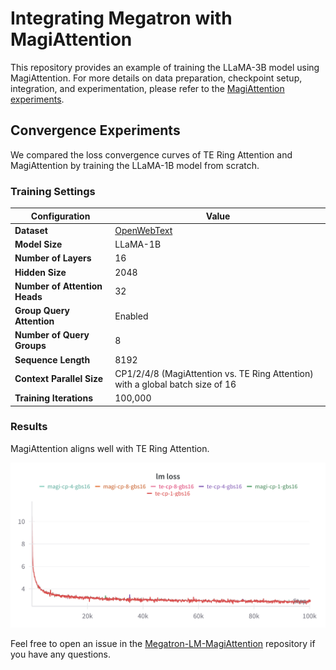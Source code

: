 # Integrating Megatron with MagiAttention

This repository provides an example of training the LLaMA-3B model using MagiAttention. For more details on data preparation, checkpoint setup, integration, and experimentation, please refer to the [MagiAttention experiments](https://github.com/SandAI-org/Megatron-LM-MagiAttention/pull/1).

## Convergence Experiments

We compared the loss convergence curves of TE Ring Attention and MagiAttention by training the LLaMA-1B model from scratch.

### Training Settings

| **Configuration**                 | **Value**                                                                                |
| ----------------------------- | -------------------------------------------------------------------------------------------- |
| **Dataset**                   | [OpenWebText](https://huggingface.co/datasets/Skylion007/openwebtext)                        |
| **Model Size**                | LLaMA-1B                                                                                     |
| **Number of Layers**          | 16                                                                                           |
| **Hidden Size**               | 2048                                                                                         |
| **Number of Attention Heads** | 32                                                                                           |
| **Group Query Attention**     | Enabled                                                                                      |
| **Number of Query Groups**    | 8                                                                                            |
| **Sequence Length**           | 8192                                                                                         |
| **Context Parallel Size**     | CP1/2/4/8 (MagiAttention vs. TE Ring Attention) with a global batch size of 16               |
| **Training Iterations**       | 100,000                                                                                      |


### Results

MagiAttention aligns well with TE Ring Attention.

![Results](./results.png)

Feel free to open an issue in the [Megatron-LM-MagiAttention](https://github.com/SandAI-org/Megatron-LM-MagiAttention) repository if you have any questions.
